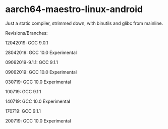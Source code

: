 # aarch64-maestro-linux-android

Just a static compiler, strimmed down, with binutils and glibc from mainline.

Revisions/Branches:

12042019: GCC 9.0.1

28042019: GCC 10.0 Experimental

09062019-9.1.1: GCC 9.1.1

09062019: GCC 10.0 Experimental

030719:  GCC 10.0 Experimental

100719: GCC 9.1.1

140719: GCC 10.0 Experimental

170719: GCC 9.1.1

200719: GCC 10.0 Experimental

